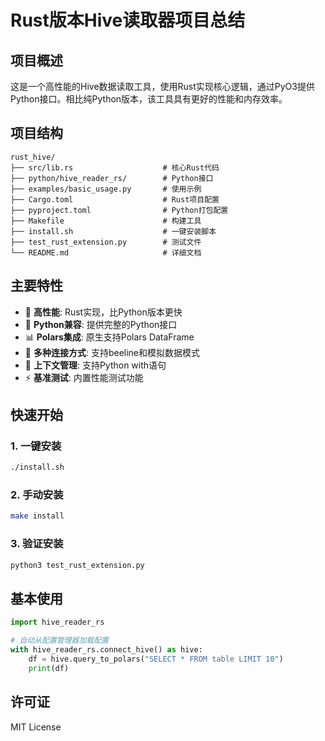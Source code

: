 # Rust版本Hive读取器项目总结

## 项目概述

这是一个高性能的Hive数据读取工具，使用Rust实现核心逻辑，通过PyO3提供Python接口。相比纯Python版本，该工具具有更好的性能和内存效率。

## 项目结构

```
rust_hive/
├── src/lib.rs                    # 核心Rust代码
├── python/hive_reader_rs/        # Python接口
├── examples/basic_usage.py       # 使用示例
├── Cargo.toml                    # Rust项目配置
├── pyproject.toml                # Python打包配置
├── Makefile                      # 构建工具
├── install.sh                    # 一键安装脚本
├── test_rust_extension.py        # 测试文件
└── README.md                     # 详细文档
```

## 主要特性

- 🚀 **高性能**: Rust实现，比Python版本更快
- 🐍 **Python兼容**: 提供完整的Python接口
- 📊 **Polars集成**: 原生支持Polars DataFrame
- 🔧 **多种连接方式**: 支持beeline和模拟数据模式
- 📝 **上下文管理**: 支持Python with语句
- ⚡ **基准测试**: 内置性能测试功能

## 快速开始

### 1. 一键安装
```bash
./install.sh
```

### 2. 手动安装
```bash
make install
```

### 3. 验证安装
```bash
python3 test_rust_extension.py
```

## 基本使用

```python
import hive_reader_rs

# 自动从配置管理器加载配置
with hive_reader_rs.connect_hive() as hive:
    df = hive.query_to_polars("SELECT * FROM table LIMIT 10")
    print(df)
```

## 许可证

MIT License
